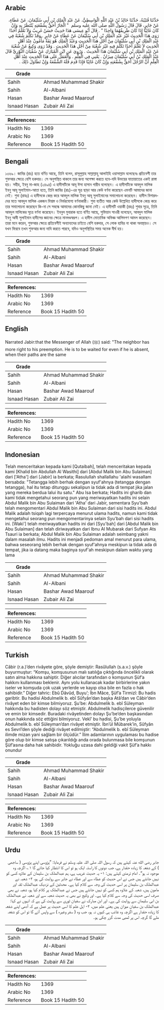 ## Arabic


<div dir="rtl" lang="ar" style={{fontSize:'larger',backgroundColor:'#f8f9fa',padding:20}}>
حَدَّثَنَا قُتَيْبَةُ، حَدَّثَنَا خَالِدُ بْنُ عَبْدِ اللَّهِ الْوَاسِطِيُّ، عَنْ عَبْدِ الْمَلِكِ بْنِ أَبِي سُلَيْمَانَ، عَنْ عَطَاءٍ، عَنْ جَابِرٍ، قَالَ قَالَ رَسُولُ اللَّهِ صلى الله عليه وسلم ‏ "‏ الْجَارُ أَحَقُّ بِشُفْعَتِهِ يُنْتَظَرُ بِهِ وَإِنْ كَانَ غَائِبًا إِذَا كَانَ طَرِيقُهُمَا وَاحِدًا ‏"‏ ‏.‏ قَالَ أَبُو عِيسَى هَذَا حَدِيثٌ حَسَنٌ غَرِيبٌ وَلاَ نَعْلَمُ أَحَدًا رَوَى هَذَا الْحَدِيثَ غَيْرَ عَبْدِ الْمَلِكِ بْنِ أَبِي سُلَيْمَانَ عَنْ عَطَاءٍ عَنْ جَابِرٍ ‏.‏ وَقَدْ تَكَلَّمَ شُعْبَةُ فِي عَبْدِ الْمَلِكِ بْنِ أَبِي سُلَيْمَانَ مِنْ أَجْلِ هَذَا الْحَدِيثِ وَعَبْدُ الْمَلِكِ هُوَ ثِقَةٌ مَأْمُونٌ عِنْدَ أَهْلِ الْحَدِيثِ لاَ نَعْلَمُ أَحَدًا تَكَلَّمَ فِيهِ غَيْرَ شُعْبَةَ مِنْ أَجْلِ هَذَا الْحَدِيثِ ‏.‏ وَقَدْ رَوَى وَكِيعٌ عَنْ شُعْبَةَ عَنْ عَبْدِ الْمَلِكِ بْنِ أَبِي سُلَيْمَانَ هَذَا الْحَدِيثَ ‏.‏ وَرُوِيَ عَنِ ابْنِ الْمُبَارَكِ عَنْ سُفْيَانَ الثَّوْرِيِّ قَالَ عَبْدُ الْمَلِكِ بْنُ أَبِي سُلَيْمَانَ مِيزَانٌ ‏.‏ يَعْنِي فِي الْعِلْمِ ‏.‏ وَالْعَمَلُ عَلَى هَذَا الْحَدِيثِ عِنْدَ أَهْلِ الْعِلْمِ أَنَّ الرَّجُلَ أَحَقُّ بِشُفْعَتِهِ وَإِنْ كَانَ غَائِبًا فَإِذَا قَدِمَ فَلَهُ الشُّفْعَةُ وَإِنْ تَطَاوَلَ ذَلِكَ ‏.‏
</div>
<div style={{backgroundColor:'#f8f9fa',padding:20, marginBottom: 10}}><table> <thead> <tr> <th>Grade</th> <th></th> </tr> </thead> <tbody> <tr><td>Sahih</td><td>Ahmad Muhammad Shakir</td></tr><tr><td>Sahih</td><td>Al-Albani</td></tr><tr><td>Hasan</td><td>Bashar Awad Maarouf</td></tr><tr><td>Isnaad Hasan</td><td>Zubair Ali Zai</td></tr></tbody></table><table> <thead> <tr> <th>References:</th> <th></th> </tr> </thead> <tbody><tr><td>Hadith No</td><td>1369</td></tr><tr><td>Arabic No</td><td>1369</td></tr><tr><td>Reference</td><td>Book 15 Hadith 50</td></tr></tbody></table></div>

## Bengali


<div dir="ltr" lang="bn" style={{fontSize:'larger',backgroundColor:'#f8f9fa',padding:20}}>
১৩৬৯। জাবির (রাঃ) হতে বর্ণিত আছে, তিনি বলেন, রাসূলুল্লাহ সাল্লাল্লাহু আলাইহি ওয়াসাল্লাম বলেছেনঃ প্রতিবেশী তার শুফআর ক্ষেত্রে বেশি হকদার। সে অনুপস্থিত থাকলে তার জন্য অপেক্ষা করতে হবে-যদি উভয়ের যাতায়াতের একই রাস্তা হয়। সহীহ, ইবনু মা-জাহ (২৪৯৪) এ হাদীসটিকে আবূ ঈসা হাসান গারীব বলেছেন। এ হাদীসটিকে আবদুল মালিক ইবনু আবূ সুলাইমান-আতা হতে, তিনি জাবির (রাঃ)-এর সূত্র ছাড়া আর কেউ বর্ণনা করেছেন এমনটি আমাদের জানা নেই। শুবা (রাহঃ) এ হাদীসকে কেন্দ্র করে আবদুল মালিক ইবনু আবূ সুলাইমানের সমালোচনা করেছেন। হাদীস বিশারদদের মতে আবদুল মালিক একজন বিশ্বস্ত ও নির্ভরযোগ্য বর্ণনাকারী। শুবা ব্যতীত আর কেউ উল্লেখিত হাদীসকে কেন্দ্র করে তার সমালোচনা করেছেন কি-না সে সম্বন্ধে আমাদের কোনকিছু জানা নেই। এ হাদীসটি ওয়াকী (রহঃ) শুবার সূত্রে, তিনি আবদুল মালিকের সূত্রে বর্ণনা করেছেন। ইবনুল মুবারাক হতে বর্ণিত আছে, সুফিয়ান সাওরী বলেছেন, আবদুল মালিক ইবনু আবী সুলাইমান হাদীসের জ্ঞানের ক্ষেত্রে মানদণ্ডস্বরূপ। এ হাদীস মোতাবিক অভিজ্ঞ আলিমগণ আমল করেছেন। তারা মনে করেন, শুফআর ক্ষেত্রে প্রতিবেশীই অন্যান্যদের চাইতে বেশি হকদার, সে লোক হাযির না থাকা অবস্থায়ও। সে যখন ফিরবে তখন শুফআর জন্য দাবি করতে পারবে, যদিও অনুপস্থিতির সময় অনেক দীর্ঘ হয়।
</div>
<div style={{backgroundColor:'#f8f9fa',padding:20, marginBottom: 10}}><table> <thead> <tr> <th>Grade</th> <th></th> </tr> </thead> <tbody> <tr><td>Sahih</td><td>Ahmad Muhammad Shakir</td></tr><tr><td>Sahih</td><td>Al-Albani</td></tr><tr><td>Hasan</td><td>Bashar Awad Maarouf</td></tr><tr><td>Isnaad Hasan</td><td>Zubair Ali Zai</td></tr></tbody></table><table> <thead> <tr> <th>References:</th> <th></th> </tr> </thead> <tbody><tr><td>Hadith No</td><td>1369</td></tr><tr><td>Arabic No</td><td>1369</td></tr><tr><td>Reference</td><td>Book 15 Hadith 50</td></tr></tbody></table></div>

## English


<div dir="ltr" lang="en" style={{fontSize:'larger',backgroundColor:'#f8f9fa',padding:20}}>
Narrated Jabir:that the Messenger of Allah (ﷺ) said: "The neighbor has more right to his preemption. He is to be waited for even if he is absent, when their paths are the same
</div>
<div style={{backgroundColor:'#f8f9fa',padding:20, marginBottom: 10}}><table> <thead> <tr> <th>Grade</th> <th></th> </tr> </thead> <tbody> <tr><td>Sahih</td><td>Ahmad Muhammad Shakir</td></tr><tr><td>Sahih</td><td>Al-Albani</td></tr><tr><td>Hasan</td><td>Bashar Awad Maarouf</td></tr><tr><td>Isnaad Hasan</td><td>Zubair Ali Zai</td></tr></tbody></table><table> <thead> <tr> <th>References:</th> <th></th> </tr> </thead> <tbody><tr><td>Hadith No</td><td>1369</td></tr><tr><td>Arabic No</td><td>1369</td></tr><tr><td>Reference</td><td>Book 15 Hadith 50</td></tr></tbody></table></div>

## Indonesian


<div dir="ltr" lang="id" style={{fontSize:'larger',backgroundColor:'#f8f9fa',padding:20}}>
Telah menceritakan kepada kami [Qutaibah], telah menceritakan kepada kami [Khalid bin Abdullah Al Wasithi] dari [Abdul Malik bin Abu Sulaiman] dari ['Atha'] dari [Jabir] ia berkata; Rasulullah shallallahu 'alaihi wasallam bersabda: "Tetangga lebih berhak dengan syuf'ahnya (tetangga dengan tetangga), hal itu tetap ditunggu sekalipun ia tidak ada di tempat jika jalan yang mereka berdua lalui itu satu." Abu Isa berkata; Hadits ini gharib dan kami tidak mengetahui seorang pun yang meriwayatkan hadits ini selain Abdul Malik bin Abu Sulaiman dari 'Atha' dari Jabir, sementara Syu'bah telah mengomentari Abdul Malik bin Abu Sulaiman dari sisi hadits ini. Abdul Malik adalah tsiqah lagi terpercaya menurut ulama hadits, namun kami tidak mengetahui seorang pun mengomentarinya selain Syu'bah dari sisi hadits ini. [Waki'] telah meriwayatkan hadits ini dari [Syu'bah] dari [Abdul Malik bin Abu Sulaiman] dan telah diriwayatkan dari Ibnu Al Mubarak dari Sufyan Ats Tsauri ia berkata; Abdul Malik bin Abu Sulaiman adalah seimbang yakni dalam masalah ilmu. Hadits ini menjadi pedoman amal menurut para ulama, bahwa seseorang lebih berhak dengan syuf'ahnya meskipun ia tidak ada di tempat, jika ia datang maka baginya syuf'ah meskipun dalam waktu yang lama
</div>
<div style={{backgroundColor:'#f8f9fa',padding:20, marginBottom: 10}}><table> <thead> <tr> <th>Grade</th> <th></th> </tr> </thead> <tbody> <tr><td>Sahih</td><td>Ahmad Muhammad Shakir</td></tr><tr><td>Sahih</td><td>Al-Albani</td></tr><tr><td>Hasan</td><td>Bashar Awad Maarouf</td></tr><tr><td>Isnaad Hasan</td><td>Zubair Ali Zai</td></tr></tbody></table><table> <thead> <tr> <th>References:</th> <th></th> </tr> </thead> <tbody><tr><td>Hadith No</td><td>1369</td></tr><tr><td>Arabic No</td><td>1369</td></tr><tr><td>Reference</td><td>Book 15 Hadith 50</td></tr></tbody></table></div>

## Turkish


<div dir="ltr" lang="tr" style={{fontSize:'larger',backgroundColor:'#f8f9fa',padding:20}}>
Câbir (r.a.)’den rivâyete göre, şöyle demiştir: Rasûlullah (s.a.v.) şöyle buyurmuştur: “Komşu, komşusunun malı satılığa çıktığında öncelikli olarak satın alma hakkına sahiptir. Diğer alıcılar tarafından o komşunun Şüf’a hakkını kullanması beklenir. Aynı yolu kullanacak kadar birbirlerine yakın iseler ve komşuda çok uzak yerlerde ve kayıp olsa bile en fazla o hak sahibidir.” Diğer tahric: Ebû Dâvûd, Buyu’; İbn Mâce, Şüf’a Tirmizî: Bu hadis garibtir. Bu hadisi Abdulmelik b. ebî Sûfyân’dan başka Atâ’dan ve Câbir’den rivâyet eden bir kimse bilmiyoruz. Şu’be: Abdulmelik b. ebî Süleyman hakkında bu hadisten dolayı söz etmiştir. Abdulmelik hadisçilerce güvenilir ve emin bir kimsedir. Buradaki rivâyetinden dolayı Şu’be’den başkasından onun hakkında söz ettiğini bilmiyoruz. Vekî’ bu hadisi, Şu’be yoluyla Abdulmelik b. ebî Süleyman’dan rivâyet etmiştir. İbn’ül Mübarek’in, Sûfyân es Sevrî’den şöyle dediği rivâyet edilmiştir: “Abdulmelik b. ebî Süleyman ilimde mizan yani sağlam bir ölçüdür.” İlim adamlarının uygulaması bu hadise göre olup bir kimse satışa çıkarıldığı anda orada bulunmasa bile komşunun Şüf’asına daha hak sahibidir. Yokluğu uzasa dahi geldiği vakit Şüf’a hakkı onundur
</div>
<div style={{backgroundColor:'#f8f9fa',padding:20, marginBottom: 10}}><table> <thead> <tr> <th>Grade</th> <th></th> </tr> </thead> <tbody> <tr><td>Sahih</td><td>Ahmad Muhammad Shakir</td></tr><tr><td>Sahih</td><td>Al-Albani</td></tr><tr><td>Hasan</td><td>Bashar Awad Maarouf</td></tr><tr><td>Isnaad Hasan</td><td>Zubair Ali Zai</td></tr></tbody></table><table> <thead> <tr> <th>References:</th> <th></th> </tr> </thead> <tbody><tr><td>Hadith No</td><td>1369</td></tr><tr><td>Arabic No</td><td>1369</td></tr><tr><td>Reference</td><td>Book 15 Hadith 50</td></tr></tbody></table></div>

## Urdu


<div dir="rtl" lang="ur" style={{fontSize:'larger',backgroundColor:'#f8f9fa',padding:20}}>
جابر رضی الله عنہ کہتے ہیں کہ رسول اللہ صلی اللہ علیہ وسلم نے فرمایا: ”پڑوسی اپنے پڑوسی ( ساجھی ) کے شفعہ کا زیادہ حقدار ہے، جب دونوں کا راستہ ایک ہو تو اس کا انتظار کیا جائے گا ۱؎ اگرچہ وہ موجود نہ ہو“۔ امام ترمذی کہتے ہیں: ۱- یہ حدیث غریب ہے، ہم عبدالملک بن سلیمان کے علاوہ کسی کو نہیں جانتے ہیں جس نے اس حدیث کو عطاء سے اور عطاء نے جابر سے روایت کی ہو، ۲- شعبہ نے عبدالملک بن سلیمان پر اسی حدیث کی وجہ سے کلام کیا ہے۔ محدثین کے نزدیک عبدالملک ثقہ اور مامون ہیں، شعبہ کے علاوہ ہم کسی کو نہیں جانتے ہیں جس نے عبدالملک پر کلام کیا ہو، شعبہ نے بھی صرف اسی حدیث کی وجہ سے کلام کیا ہے۔ اور وکیع نے بھی یہ حدیث شعبہ سے اور شعبہ نے عبدالملک بن ابی سلیمان سے روایت کی ہے۔ اور ابن مبارک نے سفیان ثوری سے روایت کی ہے کہ انہوں نے کہا: عبدالملک بن سفیان میزان ہیں یعنی علم میں، ۲- اہل علم کا اسی حدیث پر عمل ہے کہ آدمی اپنے شفعہ کا زیادہ حقدار ہے اگرچہ وہ غائب ہی کیوں نہ ہو، جب وہ ( سفر وغیرہ ) سے واپس آئے گا تو اس کو شفعہ ملے گا گرچہ اس پر لمبی مدت گزر چکی ہو۔
</div>
<div style={{backgroundColor:'#f8f9fa',padding:20, marginBottom: 10}}><table> <thead> <tr> <th>Grade</th> <th></th> </tr> </thead> <tbody> <tr><td>Sahih</td><td>Ahmad Muhammad Shakir</td></tr><tr><td>Sahih</td><td>Al-Albani</td></tr><tr><td>Hasan</td><td>Bashar Awad Maarouf</td></tr><tr><td>Isnaad Hasan</td><td>Zubair Ali Zai</td></tr></tbody></table><table> <thead> <tr> <th>References:</th> <th></th> </tr> </thead> <tbody><tr><td>Hadith No</td><td>1369</td></tr><tr><td>Arabic No</td><td>1369</td></tr><tr><td>Reference</td><td>Book 15 Hadith 50</td></tr></tbody></table></div>